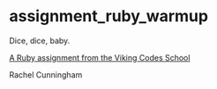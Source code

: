 assignment_ruby_warmup
======================

Dice, dice, baby.

[A Ruby assignment from the Viking Codes School](http://www.vikingcodeschool.com)

Rachel Cunningham
